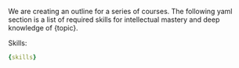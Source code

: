 We are creating an outline for a series of courses. The following yaml section is a list of required skills for intellectual mastery and deep knowledge of {topic}. 

Skills:
```yaml
{skills}
```
